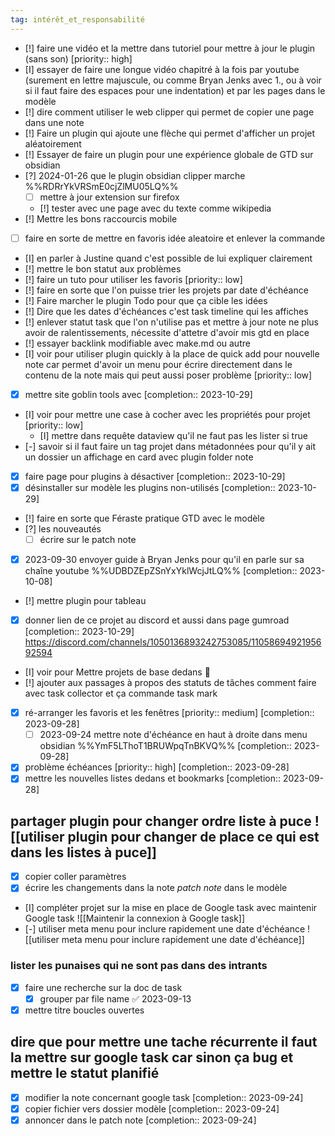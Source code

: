 ```yaml
---
tag: intérêt_et_responsabilité
---
```

- [!] faire une vidéo et la mettre dans tutoriel pour mettre à jour le plugin (sans son) [priority:: high]
- [I] essayer de faire une longue vidéo chapitré à la fois par youtube (surement en lettre majuscule, ou comme Bryan Jenks avec 1., ou à voir si il faut faire des espaces pour une indentation) et par les pages dans le modèle
- [!] dire comment utiliser le web clipper qui permet de copier une page dans une note
- [!] Faire un plugin qui ajoute une flèche qui permet d'afficher un projet aléatoirement 
- [!] Essayer de faire un plugin pour une expérience globale de GTD sur obsidian
- [?] 2024-01-26 que le plugin obsidian clipper marche  %%RDRrYkVRSmE0cjZlMU05LQ%%
	- [ ] mettre à jour extension sur firefox
	- [!] tester avec une page avec du texte comme wikipedia
- [!] Mettre les bons raccourcis mobile
- [ ] faire en sorte de mettre en favoris idée aleatoire et enlever la commande 
- [I] en parler à Justine quand c'est possible de lui expliquer clairement 
- [!] mettre le bon statut aux problèmes  
- [!] faire un tuto pour utiliser les favoris  [priority:: low]
- [!] faire en sorte que l'on puisse trier les projets par date d'échéance
- [!] Faire marcher le plugin Todo pour que ça cible les idées 
- [!] Dire que les dates d'échéances c'est task timeline qui les affiches
- [!] enlever statut task que l'on n'utilise pas et mettre à jour note ne plus avoir de ralentissements, nécessite d'attetre d'avoir mis gtd en place
- [!] essayer backlink modifiable avec make.md ou autre
- [I] voir pour utiliser plugin quickly à la place de quick add pour nouvelle note car permet d'avoir un menu pour écrire directement dans le contenu de la note mais qui peut aussi poser problème  [priority:: low]
- [x] mettre site goblin tools avec  [completion:: 2023-10-29]
- [I] voir pour mettre une case à cocher avec les propriétés pour projet  [priority:: low]
	- [I] mettre dans requête dataview qu'il ne faut pas les lister si true
- [-] savoir si il faut faire un tag projet dans métadonnées pour qu'il y ait un dossier un affichage en card avec plugin folder note
- [x] faire page pour plugins à désactiver  [completion:: 2023-10-29]
- [x] désinstaller sur modèle les plugins non-utilisés  [completion:: 2023-10-29]
- [!] faire en sorte que Féraste pratique GTD avec le modèle
- [?] les nouveautés
	- [ ] écrire sur le patch note
- [x] 2023-09-30 envoyer guide à Bryan Jenks pour qu'il en parle sur sa chaîne youtube  %%UDBDZEpZSnYxYklWcjJtLQ%%  [completion:: 2023-10-08]
- [!] mettre plugin pour tableau
- [x] donner lien de ce projet au discord et aussi dans page gumroad  [completion:: 2023-10-29]
https://discord.com/channels/1050136893242753085/1105869492195692594
- [I] voir pour Mettre projets de base dedans 🔽
- [!] ajouter aux passages à propos des statuts de tâches comment faire avec task collector et ça commande task mark 
- [x] ré-arranger les favoris et les fenêtres  [priority:: medium]  [completion:: 2023-09-28]
	- [ ] 2023-09-24 mettre note d'échéance en haut à droite dans menu obsidian  %%YmF5LThoT1BRUWpqTnBKVQ%%  [completion:: 2023-09-28]
- [x] problème échéances  [priority:: high]  [completion:: 2023-09-28]
- [x] mettre les nouvelles listes dedans et bookmarks  [completion:: 2023-09-28]
## partager plugin pour changer ordre liste à puce ![[utiliser plugin pour changer de place ce qui est dans les listes à puce]]
- [x] copier coller paramètres
- [x] écrire les changements dans la note *patch note* dans le modèle
- [I] compléter projet sur la mise en place de Google task avec maintenir Google task 
![[Maintenir la connexion à Google task]]
- [-] utiliser meta menu pour inclure rapidement une date d'échéance
![[utiliser meta menu pour inclure rapidement une date d'échéance]]
### lister les punaises qui ne sont pas dans des intrants
- [x] faire une recherche sur la doc de task
	- [x] grouper par file name ✅ 2023-09-13
- [x] mettre titre boucles ouvertes
## dire que pour mettre une tache récurrente il faut la mettre sur google task car sinon ça bug et mettre le statut planifié 
- [x] modifier la note concernant google task  [completion:: 2023-09-24]
- [x] copier fichier vers dossier modèle  [completion:: 2023-09-24]
- [x] annoncer dans le patch note  [completion:: 2023-09-24]